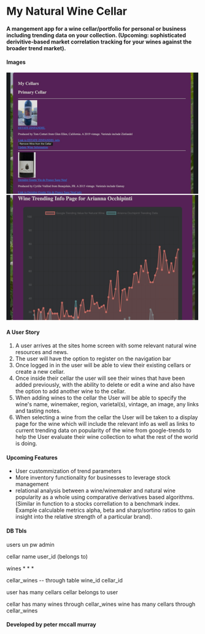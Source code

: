 # My Natural Wine Cellar

#### A mangement app for a wine cellar/portfolio for personal or business including trending data on your collection. (Upcoming: sophisticated derivitive-based market correlation tracking for your wines against the broader trend market).

#### Images
<img src="./public/assets/appDemoCellarView.png" alt="my cellars demo image" width="500"/>
<img src="./public/assets/appDemoTrendData.png" alt="my cellars trend data demo image" width="500"/>



#### A User Story

1. A user arrives at the sites home screen with some relevant natural wine resources and news.
2. The user will have the option to register on the navigation bar
3. Once logged in in the user will be able to view their existing cellars or create a new cellar.
4. Once inside their cellar the user will see their wines that have been added previously, with the ability to delete or edit a wine and also have the option to add another wine to the cellar.
5. When adding wines to the cellar the User will be able to specify the wine's name, winemaker, region, varietal(s), vintage, an image, any links and tasting notes.
6. When selecting a wine from the cellar the User will be taken to a display page for the wine which will include the relevant info as well as links to current trending data on popularity of the wine from google-trends to help the User evaluate their wine collection to what the rest of the world is doing.

#### Upcoming Features

* User custommization of trend parameters
* More inventory functionality for businesses to leverage stock management
* relational analysis between a wine/winemaker and natural wine popularity as a whole using comparative derivatives based algorithms. (Similar in function to a stocks correllation to a benchmark index. Example calculable metrics alpha, beta and sharp/sortino ratios to gain insight into the relative strength of a particular brand).

#### DB Tbls
users
	un
	pw
	admin

cellar
	name
	user_id (belongs to)

wines
	*
	*
	*

cellar_wines -- through table
	wine_id
	cellar_id



user has many cellars
cellar belongs to user

cellar has many wines through cellar_wines
wine has many cellars through cellar_wines

#### Developed by peter mccall murray

